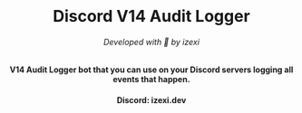 <br/>
<h1 align="center">Discord V14 Audit Logger</h1>
<h6 align="center">Developed with 💙 by izexi</h6>
<h4 align="center">V14 Audit Logger bot that you can use on your Discord servers logging all events that happen.</h6>
<h4 align="center">Discord: izexi.dev</h6>




